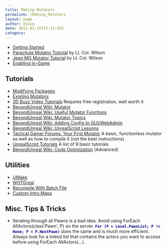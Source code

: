 ```yaml
---
title: Making Mutators
permalink: /Making_Mutators
layout: page
author: Olson
date: 2011-01-15T21:13:55Z
category: 
---
```

  - [Getting Started](Mutators:Getting_Started "wikilink")
  - [Parachute Mutator Tutorial](Parachute_Mutator_Tutorial "wikilink")
    by Lt. Col. Wilson
  - [Jeep MG Mutator Tutorial](Jeep_MG_Mutator_Tutorial "wikilink") by
    Lt. Col. Wilson
  - [Enabling In-Game](Mutators:Enabling_In-Game "wikilink")

## Tutorials

  - [Modifying Packages](Modifying_Packages "wikilink")
  - [Existing Mutators](Existing_Mutators "wikilink")
  - [3D Buzz Video
    Tutorials](http://www.3dbuzz.com/vbforum/sv_videonav.php?fid=c4db699e6a9ffcb7cbcaa428747668bf)
    Requires free registration, well worth it
  - [BeyondUnreal Wiki:
    Mutator](http://wiki.beyondunreal.com/Legacy:Mutator)
  - [BeyondUnreal Wiki: Useful Mutator
    Functions](http://wiki.beyondunreal.com/Legacy:Useful_Mutator_Functions)
  - [BeyondUnreal Wiki: Mutator
    Topics](http://wiki.beyondunreal.com/Legacy:Mutator_Topics)
  - [BeyondUnreal Wiki: Adding Config to
    GUI/WebAdmin](http://wiki.beyondunreal.com/Legacy:Mutator_Config_GUI_\(UT2004\))
  - [BeyondUnreal Wiki: UnrealScript
    Lessons](http://wiki.beyondunreal.com/Legacy:UnrealScript_Lessons)
  - [Tactical Gamer Forums: Your First
    Mutator](http://www.tacticalgamer.com/red-orchestra-map-mod-development/70568-modding-ro-mutators-gametypes-etc.html)
    A basic, functionless mutator as well as how to compile it (not the
    best instructions)
  - [UnrealScript Tutorials](http://stuvel.eu/unrealtower/tutorials) A
    list of 9 basic tutorials
  - [BeyondUnreal Wiki: Code
    Optimization](http://wiki.beyondunreal.com/Legacy:Code_Optimization)
    (Advanced)

## Utilities

  - [UMake](http://mb.link-m.de/umake/)
  - [WOTGreal](http://www.wotgreal.com/)
  - [Recompile With Batch File](Recompile_With_Batch_File "wikilink")
  - [Custom Intro Maps](Custom_Intro_Maps "wikilink")

## Misc. Tips & Tricks

  - Iterating through all Pawns is a bad idea. Avoid using ForEach
    AllActors(class'Pawn', P) on the server.
    <span style="color:#000080">**`For (P = Level.PawnList; P != None; P
    = P.NextPawn)`**</span> does the same and is much more efficient.
    Always look for a linked list that contains the actors you want to
    access before using ForEach AllActors(...).

